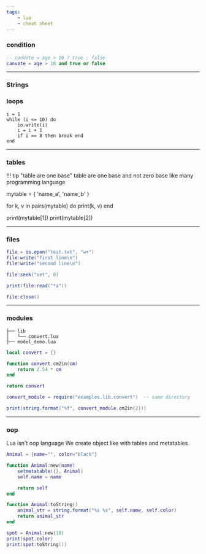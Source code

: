 ```yaml
---
tags:
    - lua
    - cheat sheet
---
```



### condition

```lua
-- canVote = age > 18 ? true : false
canvote = age > 18 and true or false
```

---
### Strings



### loops

```
i = 1
while (i <= 10) do
    io.write(i)
    i = i + 1
    if i == 8 then break end
end
```
---

### tables
!!! tip "table are one base"
    table are one base and not zero base like many programming language
     
mytable = { 'name_a', 'name_b' }

   
for k, v in pairs(mytable) do
    print(k, v)
end

print(mytable[1])
print(mytable[2])


---

### files

```lua
file = io.open("test.txt", "w+")
file:write("first line\n")
file:write("second line\n")

file:seek("set", 0)

print(file:read("*a"))

file:close()

```

---

### modules

```
├── lib
│   └── convert.lua
├── model_demo.lua
```

```lua title="lib/convert.lua"
local convert = {}

function convert.cm2in(cm)
    return 2.54 * cm
end

return convert
```

```lua title="model_demo"
convert_module = require("examples.lib.convert")  -- same directory

print(string.format("%f", convert_module.cm2in(2)))
```

---

### oop

Lua isn't oop language
We create object like with tables and metatables

```lua
Animal = {name="", color="black"}

function Animal:new(name)
    setmetatable({}, Animal)
    self.name = name

    return self
end

function Animal:toString()
    animal_str = string.format("%s %s", self.name, self.color)
    return animal_str
end
```

```lua title="usage"
spot = Animal:new(10)
print(spot.color)
print(spot:toString())
```